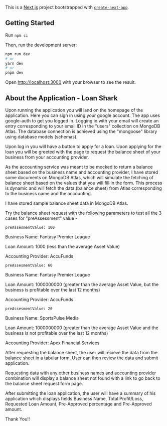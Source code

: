This is a [Next.js](https://nextjs.org/) project bootstrapped with [`create-next-app`](https://github.com/vercel/next.js/tree/canary/packages/create-next-app).

## Getting Started

Run `npm ci`

Then, run the development server:

```bash
npm run dev
# or
yarn dev
# or
pnpm dev
```

Open [http://localhost:3000](http://localhost:3000) with your browser to see the result.

## About the Application - Loan Shark

Upon running the application you will land on the homepage of the application. Here you can sign in using your google account.
The app uses google-auth to get you logged in. Logging in with your email will create an entry corresponding to your email ID in the "users" collection on MongoDB Atlas. The database connection is achieved using the "mongoose" library using database models (schemas).

Upon log in you will have a button to apply for a loan. Upon applying for the loan you will be greeted with the page to request the balance sheet of your business from your accounting provider.

As the accounting service was meant to be mocked to return a balance sheet based on the business name and accounting provider, I have stored some documents on MongoDB Atlas, which will simulate the fetching of balance sheet based on the values that you will fill in the form. This process is dynamic and will fetch the data (balance sheet) from Atlas corresponding to the business name and the accounting.

I have stored sample balance sheet data in MongoDB Atlas.

Try the balance sheet request with the following parameters to test all the 3 cases for "preAssessment" value -

`preAssesmentValue: 100`

Business Name: Fantasy Premier League

Loan Amount: 1000 (less than the average Asset Value)

Accounting Provider: AccuFunds

`preAssesmentValue: 60`

Business Name: Fantasy Premier League

Loan Amount: 1000000000 (greater than the average Asset Value, but the business is profitable over the last 12 months)

Accounting Provider: AccuFunds

`preAssesmentValue: 20` 

Business Name: SportsPulse Media

Loan Amount: 1000000000 (greater than the average Asset Value and the business is not profitable over the last 12 months)

Accounting Provider: Apex Financial Services

After requesting the balance sheet, the user will recieve the data from the balance sheet in a tabular form. User can then review the data and submit application.

Requesting data with any other business names and accounting provider combination will display a balance sheet not found with a link to go back to the balance sheet request form page.

After submitting the loan application, the user will have a summary of his application which displays fields Business Name, Total Profit/Loss, Requested Loan Amount, Pre-Approved percentage and Pre-Approved amount.

Thank You!!

